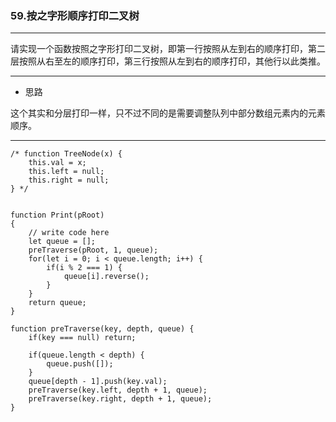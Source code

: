 ### 59.按之字形顺序打印二叉树

---

请实现一个函数按照之字形打印二叉树，即第一行按照从左到右的顺序打印，第二层按照从右至左的顺序打印，第三行按照从左到右的顺序打印，其他行以此类推。

---

* 思路

这个其实和分层打印一样，只不过不同的是需要调整队列中部分数组元素内的元素顺序。

---

``` JS
/* function TreeNode(x) {
    this.val = x;
    this.left = null;
    this.right = null;
} */


function Print(pRoot)
{
    // write code here
    let queue = [];
    preTraverse(pRoot, 1, queue);
    for(let i = 0; i < queue.length; i++) {
        if(i % 2 === 1) {
            queue[i].reverse();
        }
    }
    return queue;
}

function preTraverse(key, depth, queue) {
    if(key === null) return;
    
    if(queue.length < depth) {
        queue.push([]);
    }
    queue[depth - 1].push(key.val);
    preTraverse(key.left, depth + 1, queue);
    preTraverse(key.right, depth + 1, queue);
}
```
